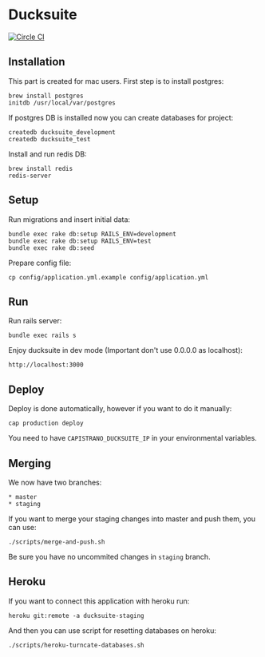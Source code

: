 # Ducksuite

[![Circle CI](https://circleci.com/gh/woumedia/ducksuite-project.svg?style=svg&circle-token=ce068fdd2eff9474c7862ff4f589665c6aa8281e)](https://circleci.com/gh/woumedia/ducksuite-project)

## Installation

This part is created for mac users. First step is to install postgres:

    brew install postgres
    initdb /usr/local/var/postgres

If postgres DB is installed now you can create databases for project:

    createdb ducksuite_development
    createdb ducksuite_test

Install and run redis DB:

    brew install redis
    redis-server

## Setup

Run migrations and insert initial data:

    bundle exec rake db:setup RAILS_ENV=development
    bundle exec rake db:setup RAILS_ENV=test
    bundle exec rake db:seed

Prepare config file:

    cp config/application.yml.example config/application.yml

## Run

Run rails server:

    bundle exec rails s

Enjoy ducksuite in dev mode (Important don't use 0.0.0.0 as localhost):

    http://localhost:3000

## Deploy

Deploy is done automatically, however if you want to do it manually:

    cap production deploy

You need to have `CAPISTRANO_DUCKSUITE_IP` in your environmental variables.

## Merging

We now have two branches:

    * master
    * staging

If you want to merge your staging changes into master and push them, you can use:

    ./scripts/merge-and-push.sh

Be sure you have no uncommited changes in `staging` branch.

## Heroku

If you want to connect this application with heroku run:

    heroku git:remote -a ducksuite-staging

And then you can use script for resetting databases on heroku:

    ./scripts/heroku-turncate-databases.sh
